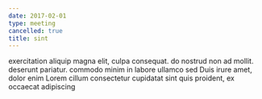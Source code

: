 ```yaml
---
date: 2017-02-01
type: meeting
cancelled: true
title: sint
---
```

exercitation aliquip magna elit, culpa consequat. do nostrud non ad mollit. deserunt pariatur. commodo minim in labore ullamco sed Duis irure amet, dolor enim Lorem cillum consectetur cupidatat sint quis proident, ex occaecat adipiscing